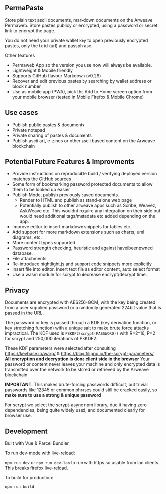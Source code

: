 
## PermaPaste 

Store plain text ascii documents, markdown documents on the Arweave Permaweb. Store pastes publicy or encrypted, using a password or secret link to encrypt the page. 

You do not need your private wallet key to open previously encrypted pastes, only the tx id (url) and passphrase.

Other features

- Permaweb App so the version you use now will always be available. 
- Lightweight & Mobile friendly
- Supports GitHub flavour Markdown (v0.29) 
- Recover and edit previous pastes by searching by wallet address or block number
- Use as mobile app (PWA), pick the Add to Home screen option from your mobile browser (tested in Mobile Firefox & Mobile Chrome)

## Use cases 

- Publish public pastes & documents
- Private notepad
- Private sharing of pastes & documents  
- Publish ascii art, e-zines or other ascii based content on the Arweave blockchain

## Potential Future Features & Improvments

- Provide instructions on reproducible build / verifying deployed version matches the GitHub sources
- Some form of bookmarking password protected documents to allow them to be looked up easier 
- Publish Mode, publish previously saved documents.
  - Render to HTML and publish as stand-alone web page
  - Potentially publish to other arweave apps such as Scribe, Weavez, AskWeave etc. This wouldnt require any integration on       their side but would need additional tags/metadata etc added depending on the app.
- Improve editor to insert markdown snippets for tables etc.
- Add support for more markdown extensions such as charts, uml diagrams, etc.
- More content types supported 
- Password strength checking, heuristic and against haveibeenpwned database.
- File attachments
- Re-introduce hightlight.js and support code snippets more explicitly
- Insert file into editor. Insert text file as editor content, auto select format
- Use a wasm module for scrypt to decrease encrypt/decrypt time.


## Privacy

Documents are encrypted with AES256-GCM, with the key being created from a user supplied password or a randomly
generated 224bit value that is passed in the URL. 

The password or key is passed through a KDF (key derivation function, or key stretching function) with a unique salt to make brute force attacks impractical. The KDF used is `PBKDF2(scrypt(PASSWORD))` with R=2^16, P=2 for scrypt and 250,000 iterations of PBKDF2. 

These KDF parameters were selected after consulting https://keybase.io/warp/ & https://blog.filippo.io/the-scrypt-parameters/   
**All encryption and decryption is done client side in the browser** Your password or content never leaves your machine and only encrypted data is transmitted over the network to be stored or retrieved by the Arweave blockchain

**IMPORTANT**: This makes brute-forcing passwords difficult, but trivial passwords like 12345 or common phrases could still be cracked easily, so **make sure to use a strong & unique password**

For scrypt we select the scrypt-async npm library, due it having zero dependencies, being quite widely used, and documented clearly for browser use.

## Development

Built with Vue & Parcel Bundler

To run dev-mode with live-reload: 

`npm run dev` 
or 
`npm run dev-lan` to run with https so usable from lan clients. This breaks firefox live-reload.

To build for production:

`npm run build`

